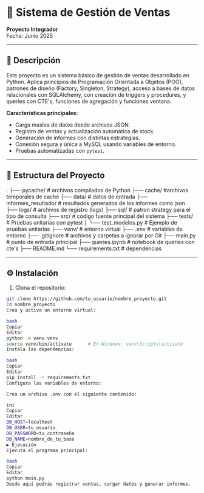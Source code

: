 # 🛒 Sistema de Gestión de Ventas

**Proyecto Integrador**  
Fecha: Junio 2025

---

## 📌 Descripción

Este proyecto es un sistema básico de gestión de ventas desarrollado en Python. Aplica principios de Programación Orientada a Objetos (POO), patrones de diseño (Factory, Singleton, Strategy), acceso a bases de datos relacionales con SQLAlchemy, con creación de triggers y procedures, y queries con CTE's, funciones de agregación y funciones ventana.

**Características principales:**

- Carga masiva de datos desde archivos JSON.  
- Registro de ventas y actualización automática de stock.  
- Generación de informes con distintas estrategias.  
- Conexión segura y única a MySQL usando variables de entorno.  
- Pruebas automatizadas con `pytest`.  

---

## 📁 Estructura del Proyecto

.
├── pycache/ # archivos compilados de Python
├── cache/ #archivos temporales de caché
├── data/ # datos de entrada
├── informes_resultado/ # resultados generados de los informes como json
├── logs/ # archivos de registro (logs)
├── sql/ # patron strategy para el tipo de consulta
├── src/ # código fuente principal del sistema
├── tests/ # Pruebas unitarias con pytest
│ └── test_modelos.py # Ejemplo de pruebas unitarias
├── venv/ # entorno virtual
├── .env # variables de entorno
├── .gitignore # archivos y carpetas a ignorar por Git
├── main.py # punto de entrada principal
├── queries.ipynb # notebook de queries con cte's
├── README.md 
└── requirements.txt # dependencias

---

## ⚙️ Instalación

1. Clona el repositorio:

```bash
git clone https://github.com/tu_usuario/nombre_proyecto.git
cd nombre_proyecto
Crea y activa un entorno virtual:

bash
Copiar
Editar
python -m venv venv
source venv/bin/activate      # En Windows: venv\Scripts\activate
Instala las dependencias:

bash
Copiar
Editar
pip install -r requirements.txt
Configura las variables de entorno:

Crea un archivo .env con el siguiente contenido:

ini
Copiar
Editar
DB_HOST=localhost
DB_USER=tu_usuario
DB_PASSWORD=tu_contraseña
DB_NAME=nombre_de_tu_base
▶️ Ejecución
Ejecuta el programa principal:

bash
Copiar
Editar
python main.py
Desde aquí podrás registrar ventas, cargar datos y generar informes.
